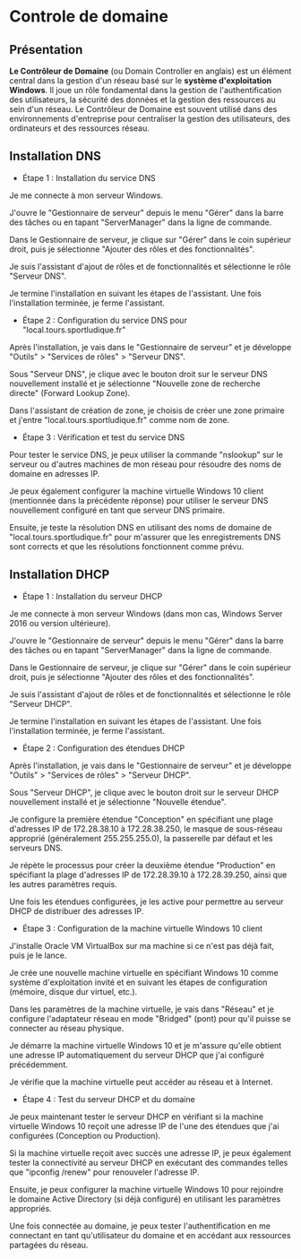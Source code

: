 # Controle de domaine

## Présentation 

**Le Contrôleur de Domaine** (ou Domain Controller en anglais) est un élément central dans la gestion d'un réseau basé sur le **système d'exploitation Windows**. Il joue un rôle fondamental dans la gestion de l'authentification des utilisateurs, la sécurité des données et la gestion des ressources au sein d'un réseau. Le Contrôleur de Domaine est souvent utilisé dans des environnements d'entreprise pour centraliser la gestion des utilisateurs, des ordinateurs et des ressources réseau.

## Installation DNS

- Étape 1 : Installation du service DNS

Je me connecte à mon serveur Windows.

J'ouvre le "Gestionnaire de serveur" depuis le menu "Gérer" dans la barre des tâches ou en tapant "ServerManager" dans la ligne de commande.

Dans le Gestionnaire de serveur, je clique sur "Gérer" dans le coin supérieur droit, puis je sélectionne "Ajouter des rôles et des fonctionnalités".

Je suis l'assistant d'ajout de rôles et de fonctionnalités et sélectionne le rôle "Serveur DNS".

Je termine l'installation en suivant les étapes de l'assistant. Une fois l'installation terminée, je ferme l'assistant.

- Étape 2 : Configuration du service DNS pour "local.tours.sportludique.fr"

Après l'installation, je vais dans le "Gestionnaire de serveur" et je développe "Outils" > "Services de rôles" > "Serveur DNS".

Sous "Serveur DNS", je clique avec le bouton droit sur le serveur DNS nouvellement installé et je sélectionne "Nouvelle zone de recherche directe" (Forward Lookup Zone).

Dans l'assistant de création de zone, je choisis de créer une zone primaire et j'entre "local.tours.sportludique.fr" comme nom de zone.


- Étape 3 : Vérification et test du service DNS

Pour tester le service DNS, je peux utiliser la commande "nslookup" sur le serveur ou d'autres machines de mon réseau pour résoudre des noms de domaine en adresses IP.

Je peux également configurer la machine virtuelle Windows 10 client (mentionnée dans la précédente réponse) pour utiliser le serveur DNS nouvellement configuré en tant que serveur DNS primaire.

Ensuite, je teste la résolution DNS en utilisant des noms de domaine de "local.tours.sportludique.fr" pour m'assurer que les enregistrements DNS sont corrects et que les résolutions fonctionnent comme prévu.


## Installation DHCP

- Étape 1 : Installation du serveur DHCP

Je me connecte à mon serveur Windows (dans mon cas, Windows Server 2016 ou version ultérieure).

J'ouvre le "Gestionnaire de serveur" depuis le menu "Gérer" dans la barre des tâches ou en tapant "ServerManager" dans la ligne de commande.

Dans le Gestionnaire de serveur, je clique sur "Gérer" dans le coin supérieur droit, puis je sélectionne "Ajouter des rôles et des fonctionnalités".

Je suis l'assistant d'ajout de rôles et de fonctionnalités et sélectionne le rôle "Serveur DHCP".

Je termine l'installation en suivant les étapes de l'assistant. Une fois l'installation terminée, je ferme l'assistant.

- Étape 2 : Configuration des étendues DHCP

Après l'installation, je vais dans le "Gestionnaire de serveur" et je développe "Outils" > "Services de rôles" > "Serveur DHCP".

Sous "Serveur DHCP", je clique avec le bouton droit sur le serveur DHCP nouvellement installé et je sélectionne "Nouvelle étendue".

Je configure la première étendue "Conception" en spécifiant une plage d'adresses IP de 172.28.38.10 à 172.28.38.250, le masque de sous-réseau approprié (généralement 255.255.255.0), la passerelle par défaut et les serveurs DNS.

Je répète le processus pour créer la deuxième étendue "Production" en spécifiant la plage d'adresses IP de 172.28.39.10 à 172.28.39.250, ainsi que les autres paramètres requis.

Une fois les étendues configurées, je les active pour permettre au serveur DHCP de distribuer des adresses IP.

- Étape 3 : Configuration de la machine virtuelle Windows 10 client

J'installe Oracle VM VirtualBox sur ma machine si ce n'est pas déjà fait, puis je le lance.

Je crée une nouvelle machine virtuelle en spécifiant Windows 10 comme système d'exploitation invité et en suivant les étapes de configuration (mémoire, disque dur virtuel, etc.).

Dans les paramètres de la machine virtuelle, je vais dans "Réseau" et je configure l'adaptateur réseau en mode "Bridged" (pont) pour qu'il puisse se connecter au réseau physique.

Je démarre la machine virtuelle Windows 10 et je m'assure qu'elle obtient une adresse IP automatiquement du serveur DHCP que j'ai configuré précédemment.

Je vérifie que la machine virtuelle peut accéder au réseau et à Internet.

- Étape 4 : Test du serveur DHCP et du domaine

Je peux maintenant tester le serveur DHCP en vérifiant si la machine virtuelle Windows 10 reçoit une adresse IP de l'une des étendues que j'ai configurées (Conception ou Production).

Si la machine virtuelle reçoit avec succès une adresse IP, je peux également tester la connectivité au serveur DHCP en exécutant des commandes telles que "ipconfig /renew" pour renouveler l'adresse IP.

Ensuite, je peux configurer la machine virtuelle Windows 10 pour rejoindre le domaine Active Directory (si déjà configuré) en utilisant les paramètres appropriés.

Une fois connectée au domaine, je peux tester l'authentification en me connectant en tant qu'utilisateur du domaine et en accédant aux ressources partagées du réseau.